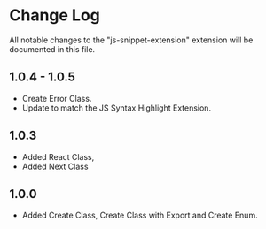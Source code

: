 # Change Log

All notable changes to the "js-snippet-extension" extension will be documented in this file.

## 1.0.4 - 1.0.5

- Create Error Class.
- Update to match the JS Syntax Highlight Extension.

## 1.0.3 

- Added React Class,
- Added Next Class

## 1.0.0

- Added Create Class, Create Class with Export and Create Enum.
